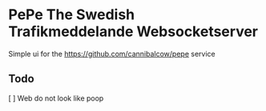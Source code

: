 # PePe The Swedish Trafikmeddelande Websocketserver

Simple ui for the https://github.com/cannibalcow/pepe service

## Todo

[ ] Web do not look like poop
